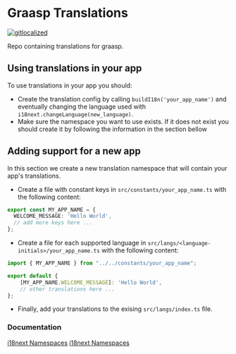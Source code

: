 # Graasp Translations

[![gitlocalized ](https://gitlocalize.com/repo/7732/whole_project/badge.svg)](https://gitlocalize.com/repo/7732?utm_source=badge)

Repo containing translations for graasp.

## Using translations in your app

To use translations in your app you should:
- Create the translation config by calling `buildI18n('your_app_name')` and eventually changing the language used with
`i18next.changeLanguage(new_language)`.
- Make sure the namespace you want to use exists. If it does not exist you should create it by following the information
in the section bellow

## Adding support for a new app 

In this section we create a new translation namespace that will contain your app's translations.

- Create a file with constant keys in `src/constants/your_app_name.ts` with the following content:
```ts
export const MY_APP_NAME = {
  WELCOME_MESSAGE: 'Hello World',
  // add more keys here ...
};
```

- Create a file for each supported language in `src/langs/<language-initials>/your_app_name.ts` with the following content:
```ts
import { MY_APP_NAME } from "../../constants/your_app_name";

export default {
    [MY_APP_NAME.WELCOME_MESSAGE]: 'Hello World',
    // other translations here ...
};
```

- Finally, add your translations to the exising `src/langs/index.ts` file.

### Documentation

[i18next Namespaces](https://www.i18next.com/principles/namespaces)
[i18next Namespaces](https://www.i18next.com/principles/namespaces)
